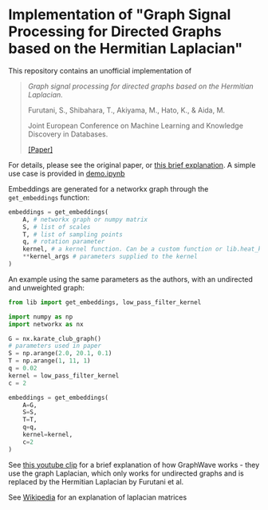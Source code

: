 # Implementation of "Graph Signal Processing for Directed Graphs based on the Hermitian Laplacian"

This repository contains an unofficial implementation of

> *Graph signal processing for directed graphs based on the Hermitian Laplacian.*
> 
> Furutani, S., Shibahara, T., Akiyama, M., Hato, K., & Aida, M.
> 
> Joint European Conference on Machine Learning and Knowledge Discovery in Databases.
> 
> [[Paper]](https://link.springer.com/chapter/10.1007/978-3-030-46150-8_27)


For details, please see the original paper, or [this brief explanation](./docs/README.pdf). A simple use case is provided in [demo.ipynb](./demo.ipynb)

Embeddings are generated for a networkx graph through the ```get_embeddings``` function:

```python
embeddings = get_embeddings(
    A, # networkx graph or numpy matrix
    S, # list of scales
    T, # list of sampling points
    q, # rotation parameter
    kernel, # a kernel function. Can be a custom function or lib.heat_kernel | low_pass_filter_kernel
    **kernel_args # parameters supplied to the kernel
)
```
An example using the same parameters as the authors, with an undirected and unweighted graph:
```python
from lib import get_embeddings, low_pass_filter_kernel

import numpy as np
import networkx as nx

G = nx.karate_club_graph()
# parameters used in paper
S = np.arange(2.0, 20.1, 0.1) 
T = np.arange(1, 11, 1) 
q = 0.02
kernel = low_pass_filter_kernel
c = 2

embeddings = get_embeddings(
    A=G,
    S=S,
    T=T,
    q=q,
    kernel=kernel,
    c=2
)

```


See [this youtube clip](https://www.youtube.com/watch?v=S4QZiUPJkRI) for a brief explanation of how GraphWave works - they use the graph Laplacian, which only works for undirected graphs and is replaced by the Hermitian Laplacian by Furutani et al.

See [Wikipedia](https://en.wikipedia.org/wiki/Laplacian_matrix#Symmetric_Laplacian_for_a_directed_graph) for an explanation of laplacian matrices